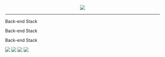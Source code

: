 <div align="center"><a href="https://hits.seeyoufarm.com"><img src="https://hits.seeyoufarm.com/api/count/incr/badge.svg?url=https%3A%2F%2Fgithub.com%2Fps-jin&count_bg=%23FFC4D0&title_bg=%23FF90A9&icon=smugmug.svg&icon_color=%23FFFFFF&title=hello&edge_flat=false"/></a></div>

<hr>

<div>
  <p>Back-end Stack</p>
  <div>
    
  </div>
</div>

<div>
  <p>Back-end Stack</p>
  <div>
    
  </div>
</div>

<div>
  <p>Back-end Stack</p>
  <div>
    
  </div>
</div>

<img src="https://img.shields.io/badge/PHP-777BB4?style=flat-square&logo=PHP&logoColor=white"/>
    <img src="https://img.shields.io/badge/Codeigniter-EF4223?style=flat-square&logo=Codeigniter&logoColor=white"/>
    <img src="https://img.shields.io/badge/Linux-FCC624?style=flat-square&logo=Linux&logoColor=white"/>
    <img src="https://img.shields.io/badge/Ubuntu-E95420?style=flat-square&logo=Ubuntu&logoColor=white"/>
